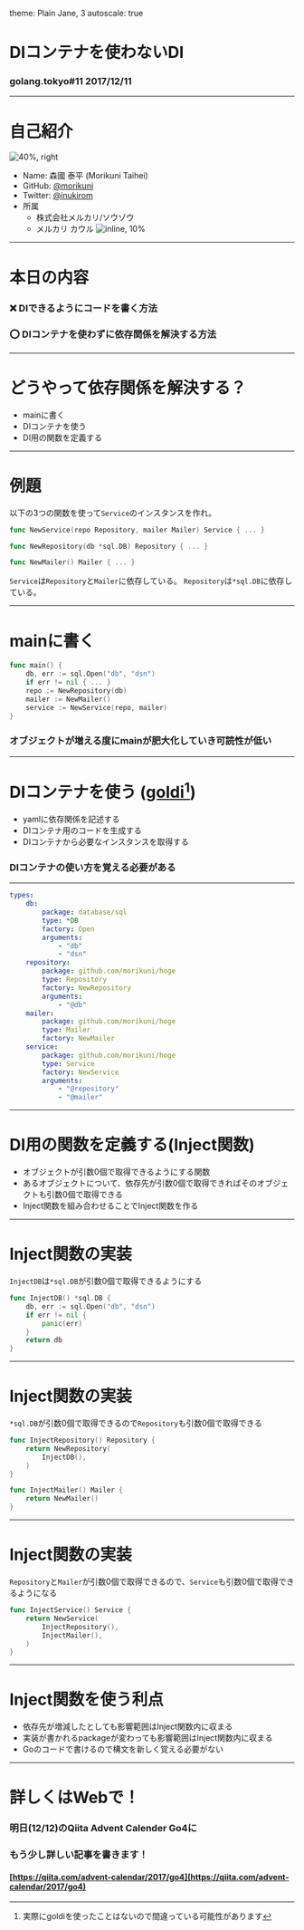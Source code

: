theme: Plain Jane, 3
autoscale: true

# DIコンテナを使わないDI
### golang.tokyo#11 2017/12/11

---

# 自己紹介

![40%, right](morikuni.jpg)

- Name: 森國 泰平 (Morikuni Taihei)
- GitHub: [@morikuni](https://github.com/morikuni)
- Twitter: [@inukirom](https://twitter.com/inukirom)
- 所属
    - 株式会社メルカリ/ソウゾウ
    - メルカリ カウル
![inline, 10%](kauru_icon.png)

---

# 本日の内容

### ❌️ DIできるようにコードを書く方法
### ⭕️ DIコンテナを使わずに依存関係を解決する方法

---

# どうやって依存関係を解決する？

- mainに書く
- DIコンテナを使う
- DI用の関数を定義する

---

# 例題

以下の3つの関数を使って`Service`のインスタンスを作れ。

```go
func NewService(repo Repository, mailer Mailer) Service { ... }

func NewRepository(db *sql.DB) Repository { ... }

func NewMailer() Mailer { ... }
```

`Service`は`Repository`と`Mailer`に依存している。
`Repository`は`*sql.DB`に依存している。

---

# mainに書く


```go
func main() {
    db, err := sql.Open("db", "dsn")
    if err != nil { ... }
    repo := NewRepository(db)
    mailer := NewMailer()
    service := NewService(repo, mailer)
}
```

### オブジェクトが増える度にmainが肥大化していき可読性が低い

---

# DIコンテナを使う ([goldi](https://github.com/fgrosse/goldi)[^*1])

- yamlに依存関係を記述する
- DIコンテナ用のコードを生成する
- DIコンテナから必要なインスタンスを取得する

[^*1]: 実際にgoldiを使ったことはないので間違っている可能性があります

### DIコンテナの使い方を覚える必要がある

---

```yaml
types:
    db:
        package: database/sql
        type: *DB
        factory: Open
        arguments:
            - "db"
            - "dsn"
    repository:
        package: github.com/morikuni/hoge
        type: Repository
        factory: NewRepository
        arguments:
            - "@db"
    mailer:
        package: github.com/morikuni/hoge
        type: Mailer
        factory: NewMailer
    service:
        package: github.com/morikuni/hoge
        type: Service
        factory: NewService
        arguments:
            - "@repository"
            - "@mailer"
```

---

# DI用の関数を定義する(Inject関数)

- オブジェクトが引数0個で取得できるようにする関数
- あるオブジェクトについて、依存先が引数0個で取得できればそのオブジェクトも引数0個で取得できる
- Inject関数を組み合わせることでInject関数を作る

---

# Inject関数の実装

`InjectDB`は`*sql.DB`が引数0個で取得できるようにする

```go
func InjectDB() *sql.DB {
    db, err := sql.Open("db", "dsn")
    if err != nil {
        panic(err)
    }
    return db
}
```

---

# Inject関数の実装

`*sql.DB`が引数0個で取得できるので`Repository`も引数0個で取得できる

```go
func InjectRepository() Repository {
    return NewRepository(
        InjectDB(),
    )
}

func InjectMailer() Mailer {
    return NewMailer()
}
```

---

# Inject関数の実装

`Repository`と`Mailer`が引数0個で取得できるので、`Service`も引数0個で取得できるようになる

```go
func InjectService() Service {
    return NewService(
        InjectRepository(),
        InjectMailer(),
    )
}
```

---

# Inject関数を使う利点

- 依存先が増減したとしても影響範囲はInject関数内に収まる
- 実装が書かれるpackageが変わっても影響範囲はInject関数内に収まる
- Goのコードで書けるので構文を新しく覚える必要がない

---

# 詳しくはWebで！

### 明日(12/12)のQiita Advent Calender Go4に
### もう少し詳しい記事を書きます！

#### [https://qiita.com/advent-calendar/2017/go4](https://qiita.com/advent-calendar/2017/go4)

